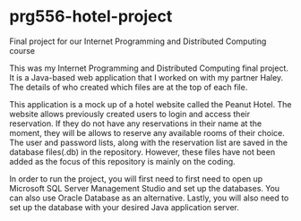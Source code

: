 # prg556-hotel-project
Final project for our Internet Programming and Distributed Computing course

This was my Internet Programming and Distributed Computing final project. It is a Java-based web application that I worked on with my partner Haley. The details of who created which files are at the top of each file.

This application is a mock up of a hotel website called the Peanut Hotel. The website allows previously created users to login and access their reservation. If they do not have any reservations in their name at the moment, they will be allows to reserve any available rooms of their choice. The user and password lists, along with the reservation list are saved in the database files(.db) in the repository. However, these files have not been added as the focus of this repository is mainly on the coding.

In order to run the project, you will first need to first need to open up Microsoft SQL Server Management Studio and set up the databases. You can also use Oracle Database as an alternative. Lastly, you will also need to set up the database with your desired Java application server.

